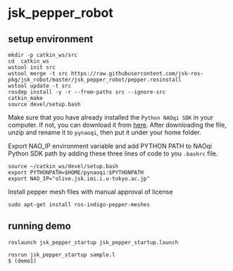 jsk_pepper_robot
================

setup environment
-----------------
```
mkdir -p catkin_ws/src
cd  catkin_ws
wstool init src
wstool merge -t src https://raw.githubusercontent.com/jsk-ros-pkg/jsk_robot/master/jsk_pepper_robot/pepper.rosinstall
wstool update -t src
rosdep install -y -r --from-paths src --ignore-src
catkin_make
source devel/setup.bash
```
Make sure that you have already installed the ``Python NAOqi SDK`` in your computer. If not, you can download it from [here](https://community.aldebaran.com/en/resources/software). After downloading the file, unzip and rename it to ``pynaoqi``, then put it under your home folder.
 
Export NAO_IP environment variable and add PYTHON PATH to NAOqi Python SDK path by adding these three lines of code to you ``.bashrc`` file.      
```
source ~/catkin_ws/devel/setup.bash
export PYTHONPATH=$HOME/pynaoqi:$PYTHONPATH
export NAO_IP="olive.jsk.imi.i.u-tokyo.ac.jp"
```

Install pepper mesh files with manual approval of license
```
sudo apt-get install ros-indigo-pepper-meshes
```

running demo
------------
```
roslaunch jsk_pepper_startup jsk_pepper_startup.launch
```
```
rosrun jsk_pepper_startup sample.l
$ (demo1)
```
